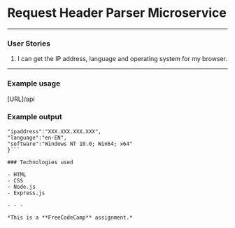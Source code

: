 # Request Header Parser Microservice

- - -

### User Stories

1. I can get the IP address, language and operating system for my browser.

- - -

### Example usage

[URL]/api

### Example output

```{
"ipaddress":"XXX.XXX.XXX.XXX",
"language":"en-EN",
"software":"Windows NT 10.0; Win64; x64"
}```

### Technologies used

- HTML
- CSS
- Node.js
- Express.js

- - -

*This is a **FreeCodeCamp** assignment.*